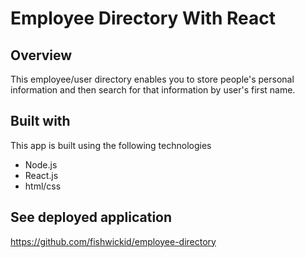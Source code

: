# Employee Directory With React

## Overview

This employee/user directory enables you to store people's personal information and then search for that information by user's first name.


## Built with

This app is built using the following technologies
- Node.js
- React.js
- html/css


## See deployed application

https://github.com/fishwickid/employee-directory
